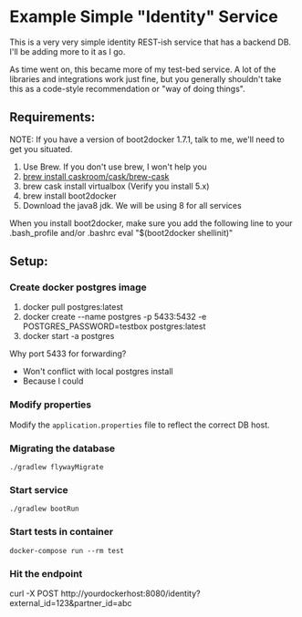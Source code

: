 # Example Simple "Identity" Service

This is a very very simple identity REST-ish service that has a backend DB.  I'll be adding more to it as I go.

As time went on, this became more of my test-bed service.  A lot of the libraries and integrations work just fine,
but you generally shouldn't take this as a code-style recommendation or "way of doing things".

## Requirements:

NOTE: If you have a version of boot2docker 1.7.1, talk to me, we'll need to get you situated.

1. Use Brew. If you don't use brew, I won't help you
2. [brew install caskroom/cask/brew-cask](https://github.com/caskroom/homebrew-cask)
3. brew cask install virtualbox (Verify you install 5.x)
4. brew install boot2docker
5. Download the java8 jdk. We will be using 8 for all services

When you install boot2docker, make sure you add the following line to your .bash_profile and/or .bashrc
    eval "$(boot2docker shellinit)"

## Setup:

### Create docker postgres image
1. docker pull postgres:latest
2. docker create --name postgres -p 5433:5432 -e POSTGRES_PASSWORD=testbox postgres:latest
3. docker start -a postgres

Why port 5433 for forwarding?
 * Won't conflict with local postgres install
 * Because I could 

### Modify properties
Modify the `application.properties` file to reflect the correct DB host.

### Migrating the database
    ./gradlew flywayMigrate

### Start service
    ./gradlew bootRun

### Start tests in container
    docker-compose run --rm test

### Hit the endpoint
curl -X POST http://yourdockerhost:8080/identity?external_id=123&partner_id=abc

